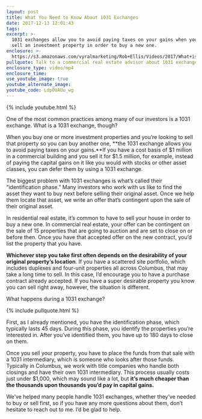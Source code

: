 ```yaml
---
layout: post
title: What You Need to Know About 1031 Exchanges
date: 2017-12-13 12:01:43
tags:
excerpt: >-
  1031 exchanges allow you to avoid paying taxes on your gains when you need to
  sell an investment property in order to buy a new one.
enclosure: >-
  https://s3.amazonaws.com/vyralmarketing/Rob+Ellis/Videos/2017/What+is+a+1031+Exchange%253F+-+Central+Ohio+Real+Estate+Agent.mp4
pullquote: Talk to a commercial real estate advisor about 1031 exchanges.
enclosure_type: video/mp4
enclosure_time:
use_youtube_image: true
youtube_alternate_image:
youtube_code: Ldp0UAUu_wg
---
```



{% include youtube.html %}

One of the most common practices among many of our investors is a 1031 exchange. What is a 1031 exchange, though?

When you buy one or more investment properties and you’re looking to sell that property so you can buy another one, **the 1031 exchange allows you to avoid paying taxes on your gains.**If you have a cost basis of $1 million in a commercial building and you sell it for $1.5 million, for example, instead of paying the capital gains on it like you would with stocks or other asset classes, you can defer them by using a 1031 exchange. &nbsp;

The biggest problem with 1031 exchanges is what’s called their “identification phase.” Many investors who work with us like to find the asset they want to buy next before selling their original asset. Once we help them locate that asset, we write an offer that’s contingent upon the sale of their original asset.

In residential real estate, it’s common to have to sell your house in order to buy a new one. In commercial real estate, your offer can be contingent on the sale of 15 properties that are going to auction and are set to close on or before then. Once you have that accepted offer on the new contract, you’d list the property that you have.

**Whichever step you take first often depends on the desirability of your original property’s location**. If you have a scattered site portfolio, which includes duplexes and four-unit properties all across Columbus, that may take a long time to sell. In this case, I’d encourage you to have a purchase contract already accepted. If you have a super desirable property you know you can sell right away, however, the situation is different.

What happens during a 1031 exchange?

{% include pullquote.html %}

First, as I already mentioned, you have the identification phase, which typically lasts 45 days. During this phase, you identify the properties you’re interested in. After you’ve identified them, you have up to 180 days to close on them.

Once you sell your property, you have to place the funds from that sale with a 1031 intermediary, which is someone who looks after those funds. Typically in Columbus, we work with title companies who handle both closings and have their own 1031 intermediary. This process usually costs just under $1,000, which may sound like a lot, but **it’s much cheaper than the thousands upon thousands you’d pay in capital gains.**

We’ve helped many people handle 1031 exchanges, whether they’ve needed to buy or sell first, so if you have any more questions about them, don’t hesitate to reach out to me. I’d be glad to help.

&nbsp;
